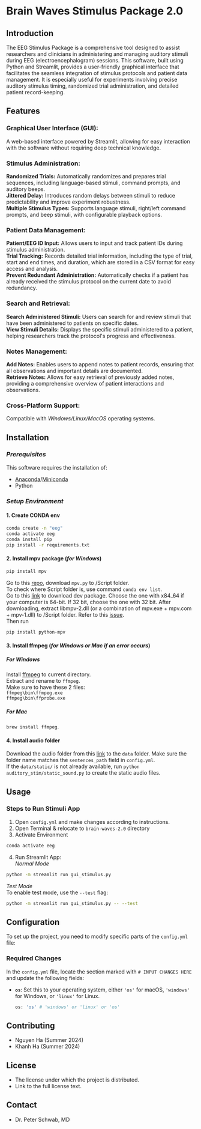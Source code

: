 # Brain Waves Stimulus Package 2.0

## Introduction
The EEG Stimulus Package is a comprehensive tool designed to assist researchers and clinicians in administering and managing auditory stimuli during EEG (electroencephalogram) sessions. This software, built using Python and Streamlit, provides a user-friendly graphical interface that facilitates the seamless integration of stimulus protocols and patient data management. It is especially useful for experiments involving precise auditory stimulus timing, randomized trial administration, and detailed patient record-keeping.
## Features
### Graphical User Interface (GUI):
A web-based interface powered by Streamlit, allowing for easy interaction with the software without requiring deep technical knowledge.

### Stimulus Administration:

**Randomized Trials:** Automatically randomizes and prepares trial sequences, including language-based stimuli, command prompts, and auditory beeps.  
**Jittered Delay:** Introduces random delays between stimuli to reduce predictability and improve experiment robustness.  
**Multiple Stimulus Types:** Supports language stimuli, right/left command prompts, and beep stimuli, with configurable playback options.

### Patient Data Management:

**Patient/EEG ID Input:** Allows users to input and track patient IDs during stimulus administration.  
**Trial Tracking:** Records detailed trial information, including the type of trial, start and end times, and duration, which are stored in a CSV format for easy access and analysis.  
**Prevent Redundant Administration:** Automatically checks if a patient has already received the stimulus protocol on the current date to avoid redundancy.

### Search and Retrieval:

**Search Administered Stimuli:** Users can search for and review stimuli that have been administered to patients on specific dates.  
**View Stimuli Details:** Displays the specific stimuli administered to a patient, helping researchers track the protocol's progress and effectiveness.

### Notes Management:

**Add Notes:** Enables users to append notes to patient records, ensuring that all observations and important details are documented.  
**Retrieve Notes:** Allows for easy retrieval of previously added notes, providing a comprehensive overview of patient interactions and observations.
### Cross-Platform Support:
Compatible with *Windows/Linux/MacOS* operating systems.

## Installation
### *Prerequisites*
This software requires the installation of:
* [Anaconda](https://docs.anaconda.com/anaconda/install/)/[Miniconda](https://docs.anaconda.com/miniconda/)
* Python
### *Setup Environment*
#### 1. Create CONDA env
```bash
conda create -n "eeg"
conda activate eeg
conda install pip
pip install -r requirements.txt
```

#### 2. Install mpv package (*for Windows*)
```bash
pip install mpv
```
Go to this [repo](https://github.com/jaseg/python-mpv), download `mpv.py` to /Script folder.    
To check where Script folder is, use command `conda env list`.    
Go to this [link](https://sourceforge.net/projects/mpv-player-windows/) to download dev package.
Choose the one with x84_64 if your computer is 64-bit. If 32 bit, choose the one with 32 bit.
After downloading, extract libmpv-2.dll (or a combination of mpv.exe + mpv.com + mpv-1.dll) to /Script folder. Refer to this [issue](https://github.com/jaseg/python-mpv/issues/60#issuecomment-352719773).    
Then run
```bash
pip install python-mpv
```
#### 3. Install ffmpeg (*for Windows or Mac if an error occurs*)
##### For Windows
Install [ffmpeg](https://github.com/BtbN/FFmpeg-Builds/releases) to current directory.    
Extract and rename to `ffmpeg`.    
Make sure to have these 2 files:    
`ffmpeg\bin\ffmpeg.exe`    
`ffmpeg\bin\ffprobe.exe`

##### For Mac
`brew install ffmpeg`.

#### 4. Install audio folder
Download the audio folder from this [link](https://drive.google.com/drive/folders/1VktnddvsY1kFihuCpRO4GKf7Z4wXVKIa) 
to the `data` folder. Make sure the folder name matches the `sentences_path` field in `config.yml`.    
If the `data/static/` is not already available, run `python auditory_stim/static_sound.py`
to create the static audio files. 

## Usage
### Steps to Run Stimuli App
1. Open `config.yml` and make changes according to instructions.
2. Open Terminal & relocate to `brain-waves-2.0` directory
3. Activate Environment
```bash
conda activate eeg
```
4. Run Streamlit App:    
*Normal Mode*

```bash
python -m streamlit run gui_stimulus.py
```    

  *Test Mode*  
To enable test mode, use the `--test` flag:    

```bash
python -m streamlit run gui_stimulus.py -- --test
```

## Configuration

To set up the project, you need to modify specific parts of the `config.yml` file:

### Required Changes

In the `config.yml` file, locate the section marked with `# INPUT CHANGES HERE` and update the following fields:

- **`os`**: Set this to your operating system, either `'os'` for macOS, `'windows'` for Windows, or `'linux'` for Linux.
  
  ```bash
  os: 'os' # 'windows' or 'linux' or 'os'
  ```


## Contributing
- Nguyen Ha (Summer 2024)
- Khanh Ha (Summer 2024)

## License
- The license under which the project is distributed.
- Link to the full license text.

## Contact
- Dr. Peter Schwab, MD
